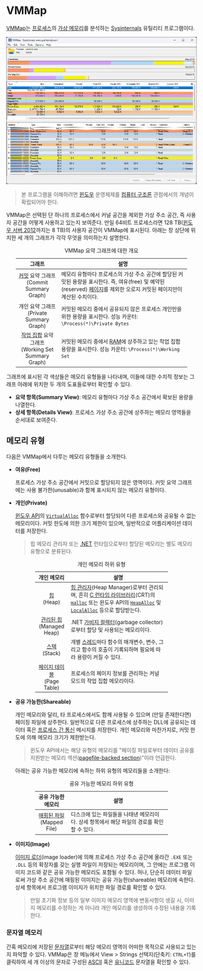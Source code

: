 # VMMap
[VMMap](https://learn.microsoft.com/en-us/sysinternals/downloads/vmmap)는 [프로세스](Process.md)의 [가상 메모리](Process.md#가상-주소-공간)를 분석하는 [Sysinternals](Sysinternals.md) 유틸리티 프로그램이다.

![VMMap 유틸리티 프로그램](/images/sysinternals_vmmap.png)

> 본 프로그램을 이해하려면 [윈도우](Windows.md) 운영체제를 [컴퓨터 구조론](https://ko.wikipedia.org/wiki/컴퓨터_구조) 관점에서의 개념이 확립되어야 한다.

VMMap은 선택된 단 하나의 프로세스에서 커널 공간을 제외한 가상 주소 공간, 즉 사용자 공간을 어떻게 사용하고 있는지 보여준다. 만일 64비트 프로세스라면 128 TB([윈도우 서버 2012](https://ko.wikipedia.org/wiki/윈도우_서버_2012)까지는 8 TB)의 사용자 공간이 VMMap에 표시된다. 아래는 창 상단에 위치한 세 개의 그래프가 각각 무엇을 의미하는지 설명한다.

<table style="width: 90%; margin-left: auto; margin-right: auto;"><caption style="caption-side: top;">VMMap 요약 그래프에 대한 개요</caption><colgroup><col style="width: 25%"/><col style="width: 75%"/></colgroup><thead><tr><th style="text-align: center;">그래프</th><th style="text-align: center;">설명</th></tr></thead><tbody><tr><td style="text-align: center;"><a href="Memory.md#커밋된-메모리">커밋</a> 요약 그래프<br/>(Commit Summary Graph)</td><td>메모리 유형마다 프로세스의 가상 주소 공간에 할당된 커밋된 용량을 표시한다. 즉, 여유(free) 및 예약된(reserved) <a href="Process.md#페이지">페이지</a>를 제외한 오로지 커밋된 페이지만이 계산된 수치이다.</td></tr><tr><td style="text-align: center;">개인 요약 그래프<br/>(Private Summary Graph)</td><td>커밋된 메모리 중에서 공유되지 않은 프로세스 개인만을 위한 용량을 표시한다. 성능 카운터: <code>\Process(*)\Private Bytes</code></td></tr><tr><td style="text-align: center;"><a href="Memory.md#작업-집합">작업 집합</a> 요약 그래프<br/>(Working Set Summary Graph)</td><td>커밋된 메모리 중에서 <a href="Memory.md">RAM</a>에 상주하고 있는 작업 집합 용량을 표시한다. 성능 카운터: <code>\Process(*)\Working Set</code></td></tr></tbody></table>

그래프에 표시된 각 색상들은 메모리 유형들을 나타내며, 이들에 대한 수치적 정보는 그래프 아래에 위치한 두 개의 도표들로부터 확인할 수 있다.

* **요약 항목(Summary View)**: 메모리 유형마다 가상 주소 공간에서 확보된 용량을 나열한다.
* **상세 항목(Details View)**: 프로세스 가상 주소 공간에 상주하는 메모리 영역들을 순서대로 보여준다.

## 메모리 유형
다음은 VMMap에서 다루는 메모리 유형들을 소개한다.

* **여유(Free)**

    프로세스 가상 주소 공간에서 커밋으로 할당되지 않은 영역이다. 커밋 요약 그래프에는 사용 불가한(unusable)과 함께 표시되지 않는 메모리 유형이다.

* **개인(Private)**

    [윈도우 API](WinAPI.md)의 [`VirtualAlloc`](https://learn.microsoft.com/en-us/windows/win32/api/memoryapi/nf-memoryapi-virtualalloc) 함수로부터 할당되어 다른 프로세스와 공유될 수 없는 메모리이다. 커밋 한도에 의한 크기 제한이 있으며, 일반적으로 어플리케이션 데이터를 저장한다.

    > 힙 메모리 관리자 또는 [.NET](https://ko.wikipedia.org/wiki/닷넷) 런타임으로부터 할당된 메모리는 별도 메모리 유형으로 분류된다.

<table style="width: 70%; margin-left: auto; margin-right: auto;"><caption style="caption-side: top;">개인 메모리 하위 유형</caption><colgroup><col style="width: 25%;"/><col style="width: 75%;"/></colgroup><thead><tr><th style="text-align: center;">개인 메모리</th><th style="text-align: center;">설명</th></tr></thead><tbody><tr><td style="text-align: center;"><a href="https://ko.wikipedia.org/wiki/동적_메모리_할당#힙_영역">힙</a><br/>(Heap)</td><td><a href="https://www.ibm.com/docs/en/i/7.2?topic=memory-heap-manager">힙 관리자</a>(Heap Manager)로부터 관리되며, 흔히 <a href="https://ko.wikipedia.org/wiki/런타임_라이브러리">C 런타임 라이브러리</a>(CRT)의 <a href="https://learn.microsoft.com/en-us/cpp/c-runtime-library/reference/malloc"><code>malloc</code></a> 또는 윈도우 API의 <a href="https://learn.microsoft.com/en-us/windows/win32/api/heapapi/nf-heapapi-heapalloc"><code>HeapAlloc</code></a> 및 <a href="https://learn.microsoft.com/en-us/windows/win32/api/winbase/nf-winbase-localalloc"><code>LocalAlloc</code></a> 등으로 할당받는다.</td></tr><tr><td style="text-align: center;"><a href="https://ko.wikipedia.org/wiki/쓰레기_수집_(컴퓨터_과학)">관리된 힙</a><br/>(Managed Heap)</td><td>.NET <a href="https://learn.microsoft.com/en-us/dotnet/standard/garbage-collection/">가비지 컬렉터</a>(garbage collector)로부터 할당 및 사용되는 메모리이다.</td></tr><tr><td style="text-align: center;"><a href="https://ko.wikipedia.org/wiki/콜_스택">스택</a><br/>(Stack)</td><td>개별 <a href="Process.md#스레드">스레드</a>마다 함수의 매개변수, 변수, 그리고 함수의 호출이 기록되하며 필요에 따라 용량이 커질 수 있다.</td></tr><tr><td style="text-align: center;"><a href="https://ko.wikipedia.org/wiki/페이지_테이블">페이지 테이블</a><br/>(Page Table)</td><td>프로세스의 페이지 정보를 관리하는 커널 모드의 작업 집합 메모리이다.</td></tr></tbody></table>

* **공유 가능한(Shareable)**

    개인 메모리와 달리, 타 프로세스에서도 함께 사용될 수 있으며 (만일 존재한다면) 페이징 파일에 상주한다. 일반적으로 다른 프로세스에 상주하는 DLL에 공유되는 데이터 혹은 [프로세스 간 통신](https://ko.wikipedia.org/wiki/프로세스_간_통신) 메시지를 저장한다. 개인 메모리와 마찬가지로, 커밋 한도에 의해 메모리 크기가 제한받는다.

    > 윈도우 API에서는 해당 유형의 메모리를 "페이징 파일로부터 데이터 공유를 지원받는 메모리 섹션([pagefile-backed section](https://learn.microsoft.com/en-us/windows-hardware/drivers/kernel/file-backed-and-page-file-backed-sections))"이라 언급한다.

    아래는 공유 가능한 메모리에 속하는 하위 유형의 메모리들을 소개한다:

<table style="width: 70%; margin-left: auto; margin-right: auto;"><caption style="caption-side: top;">굥유 가능한 메모리 하위 유형</caption><colgroup><col style="width: 25%;"/><col style="width: 75%;"/></colgroup><thead><tr><th style="text-align: center;">공유 가능한 메모리</th><th style="text-align: center;">설명</th></tr></thead><tbody><tr><td style="text-align: center;"><a href="https://ko.wikipedia.org/wiki/메모리_맵_파일">매핑된 파일</a><br/>(Mapped File)</td><td>디스크에 있는 파일들을 나태낸 메모리이다. 상세 항목에서 해당 파일의 경로를 확인할 수 있다.</td></tr></tbody></table>

* **이미지(Image)**

    [이미지 로더](https://www.oreilly.com/library/view/windows-internals-sixth/9780735671294/ch03s10.html)(image loader)에 의해 프로세스 가상 주소 공간에 올라간 `.EXE` 또는 `.DLL` 등의 확장자를 갖는 실행 파일이 저장되는 메모리이며, 그 안에는 프로그램 이미지 코드와 같은 공유 가능한 메모리도 포함될 수 있다. 허나, 단순히 데이터 파일로써 가상 주소 공간에 매핑된 이미지는 공유 가능한(shareable) 메모리에 속한다. 상세 항목에서 프로그램 이미지가 위치한 파일 경로를 확인할 수 있다.

    > 만일 초기화 정보 등의 일부 이미지 메모리 영역에 변동사항이 생길 시, 이미지 메모리를 수정하는 게 아니라 개인 메모리를 생성하여 수정된 내용을 기록한다.

### 문자열 메모리
간혹 메모리에 저장된 [문자열](C.md#문자열)로부터 해당 메모리 영역이 어떠한 목적으로 사용되고 있는지 파악할 수 있다. VMMap은 창 메뉴에서 View > Strings 선택지(단축키: `CTRL+T`)를 클릭하여 세 개 이상의 문자로 구성된 [ASCII](https://ko.wikipedia.org/wiki/ASCII) 혹은 [유니코드](https://ko.wikipedia.org/wiki/유니코드) 문자열을 확인할 수 있다.
